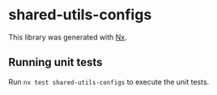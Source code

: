 # shared-utils-configs

This library was generated with [Nx](https://nx.dev).

## Running unit tests

Run `nx test shared-utils-configs` to execute the unit tests.
